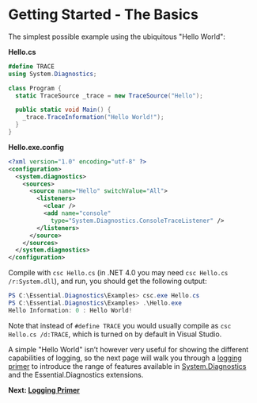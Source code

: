 # Getting Started - The Basics

The simplest possible example using the ubiquitous "Hello World":

**Hello.cs**
```c#
#define TRACE
using System.Diagnostics;

class Program {
  static TraceSource _trace = new TraceSource("Hello");

  public static void Main() {
    _trace.TraceInformation("Hello World!");
  }
}
```

**Hello.exe.config**
```xml
<?xml version="1.0" encoding="utf-8" ?>
<configuration>
  <system.diagnostics>
    <sources>
      <source name="Hello" switchValue="All">
        <listeners>
          <clear />
          <add name="console" 
            type="System.Diagnostics.ConsoleTraceListener" />
        </listeners>
      </source>
    </sources>
  </system.diagnostics>
</configuration>
```

Compile with `csc Hello.cs` (in .NET 4.0 you may need `csc Hello.cs /r:System.dll`), and run, you should get the following output:

```powershell
PS C:\Essential.Diagnostics\Examples> csc.exe Hello.cs
PS C:\Essential.Diagnostics\Examples> .\Hello.exe
Hello Information: 0 : Hello World!
```

Note that instead of `#define TRACE` you would usually compile as `csc Hello.cs /d:TRACE`, which is turned on by default in Visual Studio.

A simple "Hello World" isn’t however very useful for showing the different capabilities of logging, so the next page will walk you through a [logging primer](Logging-Primer.md) to introduce the range of features available in [System.Diagnostics](http://msdn.microsoft.com/en-us/library/system.diagnostics.aspx) and the Essential.Diagnostics extensions.

**Next: [Logging Primer](Logging-Primer.md)**
